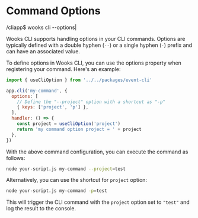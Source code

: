 # Command Options

<span class="cli-header"><span class="cli-path">/cliapp</span><span class="cli-invite">$</span> wooks cli --options<span class="cli-blink">|</span></span>

Wooks CLI supports handling options in your CLI commands.
Options are typically defined with a double hyphen (`--`) or a single hyphen (`-`) prefix and can have an associated value.

To define options in Wooks CLI, you can use the options property when registering your command. Here's an example:

```js
import { useCliOption } from '../../packages/event-cli'

app.cli('my-command', {
  options: [
    // Define the "--project" option with a shortcut as "-p"
    { keys: ['project', 'p'] },
  ],
  handler: () => {
    const project = useCliOption('project')
    return 'my command option project = ' + project
  },
})
```

With the above command configuration, you can execute the command as follows:

```bash
node your-script.js my-command --project=test
```

Alternatively, you can use the shortcut for `project` option:

```bash
node your-script.js my-command -p=test
```

This will trigger the CLI command with the `project` option set to `"test"` and log the result to the console.

